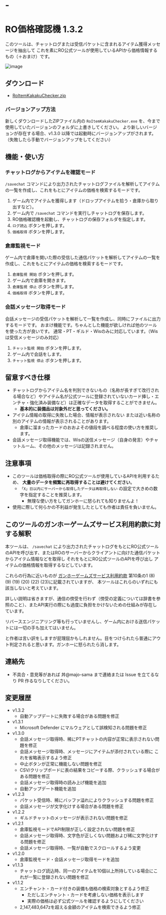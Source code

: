 # -
# RO価格確認機 1.3.2

このツールは、チャットログまたは受信パケットに含まれるアイテム獲得メッセージを抽出して これを素にRO公式ツールが使用しているAPIから価格情報するもの（＋おまけ）です。

![image](https://github.com/majo-sama/RoItemKakakuChecker/assets/157029319/1b9122c6-482d-43fd-8e51-d7e4ea664b9d)

## ダウンロード

- [RoItemKakakuChecker.zip](https://github.com/majo-sama/RoItemKakakuChecker/releases/download/1.3.2/RoItemKakakuChecker.zip)

### バージョンアップ方法

新しくダウンロードしたZIPファイル内の `RoItemKakakuChecker.exe` を、今まで使用していたバージョンのフォルダに上書きしてください。
より新しいバージョンが存在する場合、v1.3.0 以降では起動時にバージョンアップがされます。
（失敗したら手動でバージョンアップをしてください）

## 機能・使い方

### チャットログからアイテムを確認モード

`/savechat` コマンドにより出力されたチャットログファイルを解析してアイテムの一覧を作成し、これをもとにアイテムの価格を検索するモードです。

1. ゲーム内でアイテムを獲得します（ドロップアイテムを拾う・倉庫から取り出すなど）。
2. ゲーム内で `/savechat` コマンドを実行しチャットログを保存します。
3. RO価格確認機を起動し、チャットログの保存フォルダを指定します。
4. `ログ読込` ボタンを押します。
5. `価格取得` ボタンを押します。

### 倉庫監視モード

ゲーム内で倉庫を開いた際の受信した通信パケットを解析してアイテムの一覧を作成し、これをもとにアイテムの価格を検索するモードです。

1. `倉庫監視 開始` ボタンを押します。
2. ゲーム内で倉庫を開きます。
3. `倉庫監視 停止` ボタンを押します。
4. `価格取得` ボタンを押します。

### 会話メッセージ取得モード

会話メッセージの受信パケットを解析して一覧を作成し、同時にファイルに出力するモードです。
おまけ機能です。ちゃんとした機能が欲しければ他のツールを使った方が良いです。
通常・PT・ギルド・Wisのみに対応しています。（Wisは受信メッセージのみ対応）

1. `チャット監視 開始` ボタンを押します。
2. ゲーム内で会話をします。
3. `チャット監視 停止` ボタンを押します。

## 留意すべき仕様

- チャットログからアイテム名を判別できないもの（名称が長すぎて改行される場合など）やアイテム名が公式ツールに登録されていないカード挿し・エンチャ・強化済み装備など）は正確なデータを取得することができません。
  - **基本的に装備品は対象外だと思ってください。**
- アイテム情報の取得に失敗した場合、情報が表示されない または近い名称の別のアイテムの情報が表示されることがあります。
  - 倉庫に溜まったカードのおおよその値段を調べる程度の使い方を推奨します。
- 会話メッセージ取得機能では、Wisの送信メッセージ（自身の発言）やチャットルーム、その他のメッセージは記録されません。

## 注意事項

- このツールは価格取得の際にRO公式ツールが使用しているAPIを利用するため、 **大量のデータを頻繁に再取得することは避けてください**。
  - `「X」日以内にサーバーから取得したデータは再取得しない` の設定で大きめの数字を指定することを推奨します。
    - 無理な使い方をしてガンホーに怒られても知りませんよ！
- 使用に際して何らかの不利益が発生したとしても作者は責任を負いません。

## このツールのガンホーゲームズサービス利用約款に対する解釈

本ツールは、 `/savechat` により出力されたチャットログをもとにRO公式ツールのAPIを呼び出す、またはROのサーバーからクライアントに向けた通信パケットからアイテム情報などを取得し
それをもとにRO公式ツールのAPIを呼び出し アイテムの価格情報を取得するなどしています。

これらの行為に近いものが [ガンホーゲームズサービス利用約款](https://www.gungho.jp/rules/) 第10条の1 (8) (9) (19) (20) (22) (23)に記載されていますが、
本ツールはこれらのいずれにも該当しないと考えています。

詳しい説明は省きますが、通信の傍受を行わず（傍受の定義については辞書を参照のこと）、またAPI実行の際にも過度に負担をかけないための仕組みが存在しています。

リバースエンジニアリング等も行っていませんし、ゲーム内における送信パケットには一切の手も加えてはいません。

と作者は言い訳をしますが屁理屈かもしれません。目をつけられたら普通にアウト判定されると思います。ガンホーに怒られたら消します。

## 連絡先

- 不具合・意見等があれば 丼@majo-sama まで連絡または Issue を立てるなり PR 作るなりしてください。

## 変更履歴

- v1.3.2
  - 自動アップデートに失敗する場合がある問題を修正
- v1.3.1
  - Microsoft Defender にマルウェアとして誤検知される問題を修正
- v1.3.0
  - 会話メッセージ取得時、稀にPTチャットの内容が正常に表示されない問題を修正
  - 会話メッセージ取得時、メッセージにアイテムが添付されている際に これを省略表示するよう修正
  - 中止ボタンが正常に機能しない問題を修正
  - CSV/クリップボードに表の結果をコピーする際、クラッシュする場合がある問題を修正
  - 会話メッセージ取得時の読み上げ機能を追加
  - 自動アップデート機能を追加
- v1.2.3
  - パケット受信時、稀にバッファ溢れによりクラッシュする問題を修正
  - 会話メッセージが文字化けする場合がある問題を修正
- v1.2.2
  - ギルドチャットのメッセージが表示されない問題を修正
- v1.2.1
  - 倉庫監視モードでAPI制限が正しく設定されない問題を修正
  - 会話メッセージ取得時、文字色が正しくない問題および稀に文字化けする問題を修正
  - 会話メッセージ取得時、一覧が自動でスクロールするよう変更
- v1.2.0
  - 倉庫監視モード・会話メッセージ取得モードを追加
- v1.1.3
  - チャットログ読込時、同一のアイテムを10個以上所持している場合にこれが一覧に登録されない問題を修正
- v1.1.2
  - エンチャント・カード付きの装備も価格の検索対象とするよう修正
    - ただしエンチャント・カードを考慮しない価格を表示します
    - 実際の価格は必ず公式ツールを確認するようにしてください
  - 2,147,483,647zを超える金額のアイテムを検索できるよう修正

